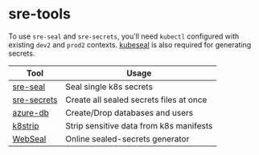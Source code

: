# sre-tools

To use `sre-seal` and `sre-secrets`, you'll need `kubectl` configured with existing `dev2` and `prod2` contexts. [kubeseal](https://github.com/bitnami-labs/sealed-secrets) is also required for generating secrets.

| Tool                                               | Usage                                   |
| -------------------------------------------------- | --------------------------------------- |
| [sre-seal](./packages/sre-seal)                    | Seal single k8s secrets                 |
| [sre-secrets](./packages/sre-secrets)              | Create all sealed secrets files at once |
| [azure-db](./packages/azure-db)                    | Create/Drop databases and users         |
| [k8strip](./packages/k8strip)                      | Strip sensitive data from k8s manifests |
| [WebSeal](https://socialgouv.github.io/sre-tools/) | Online sealed-secrets generator         |
